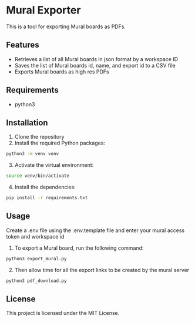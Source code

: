 # Mural Exporter

This is a tool for exporting Mural boards as PDFs.

## Features

- Retrieves a list of all Mural boards in json format by a workspace ID
- Saves the list of Mural boards id, name, and export id to a CSV file
- Exports Mural boards as high res PDFs

## Requirements

- python3

## Installation

1. Clone the repository
2. Install the required Python packages:

```bash
python3 -m venv venv
```

3. Activate the virtual environment:

```bash
source venv/bin/activate
```

4. Install the dependencies:

```bash
pip install -r requirements.txt
```

## Usage

Create a .env file using the .env.template file and enter your mural access token and workspace id

1. To export a Mural board, run the following command:

```bash
python3 export_mural.py
```

2. Then allow time for all the export links to be created by the mural server

```bash
python3 pdf_download.py
```

## License

This project is licensed under the MIT License.
